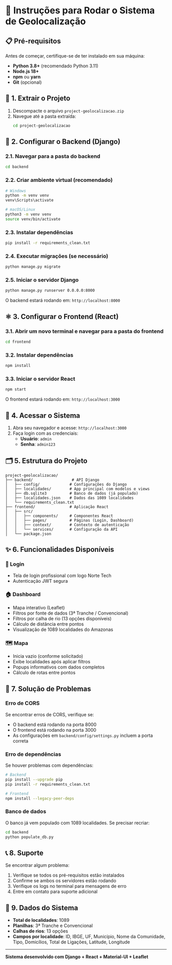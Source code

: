 # 🚀 Instruções para Rodar o Sistema de Geolocalização

## 📋 Pré-requisitos

Antes de começar, certifique-se de ter instalado em sua máquina:

- **Python 3.8+** (recomendado Python 3.11)
- **Node.js 18+** 
- **npm** ou **yarn**
- **Git** (opcional)

## 📂 1. Extrair o Projeto

1. Descompacte o arquivo `project-geolocalizacao.zip`
2. Navegue até a pasta extraída:
   ```bash
   cd project-geolocalizacao
   ```

## 🐍 2. Configurar o Backend (Django)

### 2.1. Navegar para a pasta do backend
```bash
cd backend
```

### 2.2. Criar ambiente virtual (recomendado)
```bash
# Windows
python -m venv venv
venv\Scripts\activate

# macOS/Linux
python3 -m venv venv
source venv/bin/activate
```

### 2.3. Instalar dependências
```bash
pip install -r requirements_clean.txt
```

### 2.4. Executar migrações (se necessário)
```bash
python manage.py migrate
```

### 2.5. Iniciar o servidor Django
```bash
python manage.py runserver 0.0.0.0:8000
```

O backend estará rodando em: `http://localhost:8000`

## ⚛️ 3. Configurar o Frontend (React)

### 3.1. Abrir um novo terminal e navegar para a pasta do frontend
```bash
cd frontend
```

### 3.2. Instalar dependências
```bash
npm install
```

### 3.3. Iniciar o servidor React
```bash
npm start
```

O frontend estará rodando em: `http://localhost:3000`

## 🔐 4. Acessar o Sistema

1. Abra seu navegador e acesse: `http://localhost:3000`
2. Faça login com as credenciais:
   - **Usuário**: `admin`
   - **Senha**: `admin123`

## 🗂️ 5. Estrutura do Projeto

```
project-geolocalizacao/
├── backend/                 # API Django
│   ├── config/             # Configurações do Django
│   ├── localidades/        # App principal com modelos e views
│   ├── db.sqlite3          # Banco de dados (já populado)
│   ├── localidades.json    # Dados das 1089 localidades
│   └── requirements_clean.txt
├── frontend/               # Aplicação React
│   ├── src/
│   │   ├── components/     # Componentes React
│   │   ├── pages/          # Páginas (Login, Dashboard)
│   │   ├── context/        # Contexto de autenticação
│   │   └── services/       # Configuração da API
│   └── package.json
```

## ✨ 6. Funcionalidades Disponíveis

### 🔑 Login
- Tela de login profissional com logo Norte Tech
- Autenticação JWT segura

### 🏠 Dashboard
- Mapa interativo (Leaflet)
- Filtros por fonte de dados (3ª Tranche / Convencional)
- Filtros por calha de rio (13 opções disponíveis)
- Cálculo de distância entre pontos
- Visualização de 1089 localidades do Amazonas

### 🗺️ Mapa
- Inicia vazio (conforme solicitado)
- Exibe localidades após aplicar filtros
- Popups informativos com dados completos
- Cálculo de rotas entre pontos

## 🔧 7. Solução de Problemas

### Erro de CORS
Se encontrar erros de CORS, verifique se:
- O backend está rodando na porta 8000
- O frontend está rodando na porta 3000
- As configurações em `backend/config/settings.py` incluem a porta correta

### Erro de dependências
Se houver problemas com dependências:
```bash
# Backend
pip install --upgrade pip
pip install -r requirements_clean.txt

# Frontend
npm install --legacy-peer-deps
```

### Banco de dados
O banco já vem populado com 1089 localidades. Se precisar recriar:
```bash
cd backend
python populate_db.py
```

## 📞 8. Suporte

Se encontrar algum problema:
1. Verifique se todos os pré-requisitos estão instalados
2. Confirme se ambos os servidores estão rodando
3. Verifique os logs no terminal para mensagens de erro
4. Entre em contato para suporte adicional

## 🎯 9. Dados do Sistema

- **Total de localidades**: 1089
- **Planilhas**: 3ª Tranche e Convencional  
- **Calhas de rios**: 13 opções
- **Campos por localidade**: ID, IBGE, UF, Município, Nome da Comunidade, Tipo, Domicílios, Total de Ligações, Latitude, Longitude

---

**Sistema desenvolvido com Django + React + Material-UI + Leaflet**

